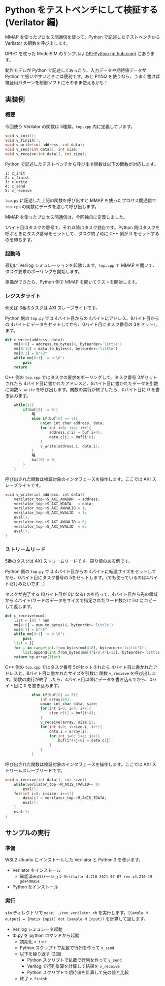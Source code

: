# Python をテストベンチにして検証する (Verilator 編)

MMAP を使ったプロセス間通信を使って、Python で記述したテストベンチから Verilator の関数を呼び出します。

DPI-C を使った ModelSIM のサンプルは [DPI-Python (github.com)](https://github.com/tom01h/DPI-Python) にあります。

動作モデルが Python で記述してあったり、入力データや期待値データが Python で扱いやすいときには便利です。あと PYNQ を使うなら、うまく書けば検証用パターンを制御ソフトにそのまま使えるかも！

## 実装例

### 概要

今回使う Verilator の関数は 5種類。`top.cpp` 内に定義しています。

```c++
void v_init();
void v_finish();
void v_write(int address, int data);
void v_send(int data[], int size);
void v_receive(int data[], int size);
```

Python で記述したテストベンチから呼び出す関数は以下の関数が対応します。

```
1: c_init
2: c_finish
3: c_write
4: c_send
5: c_receive
```

`top.py` に記述した上記の関数を呼び出すと MMAP を使ったプロセス間通信で `top.cpp` の関数にデータを渡して呼び出します。

MMAP を使ったプロセス間通信は、今回独自に定義しました。

1バイト目はタスクの番号で、それ以降はタスク独自です。Python 側はタスクを呼ぶときにタスク番号をセットして、タスク終了時に C++ 側が 0 をセットするのを待ちます。

### 起動時

最初に Verilog シミュレーションを起動します。`top.cpp` で MMAP を開いて、タスク要求のポーリングを開始します。

準備ができたら、Python 側で MMAP を開いてテストを開始します。

### レジスタライト

例えば 3番のタスクは AXI スレーブライトです。

Python 側の `top.py` では 4バイト目からの 4バイトにアドレス、8バイト目からの 4バイトにデータをセットしてから、0バイト目にタスク番号の 3をセットします。

```python
def c_write(address, data):
    mm[4:8] = address.to_bytes(4, byteorder='little')
    mm[8:12] = data.to_bytes(4, byteorder='little')
    mm[0:1] = b"\3"
    while mm[0:1] != b'\0':
        pass
    return
```

C++ 側の `top.cpp` ではタスクの要求をポーリングして、タスク番号 3がセットされたら 4バイト目に書かれたアドレスと、8バイト目に書かれたデータを引数に関数 `v_write` を呼び出します。関数の実行が終了したら、0バイト目に 0 を書き込みます。

```c++
    while(1){
        if(buf[0] != 0){
            略
            else if(buf[0] == 3){
                union int_char address, data;
                for(int i=0; i<4; i++){
                    address.c[i] = buf[i+4];
                    data.c[i] = buf[i+8];
                }
                v_write(address.i, data.i);
            }
            略
            buf[0] = 0;
        }
    }
```

呼び出された関数は検証対象のインタフェースを操作します。ここでは AXI スレーブライトです。

```c++
void v_write(int address, int data){
    verilator_top->S_AXI_AWADDR  = address;
    verilator_top->S_AXI_WDATA   = data;
    verilator_top->S_AXI_AWVALID = 1;
    verilator_top->S_AXI_WVALID  = 1;
    eval();
    verilator_top->S_AXI_AWVALID = 0;
    verilator_top->S_AXI_WVALID  = 0;
    eval();
}
```

### ストリームリード

5番のタスクは AXI ストリームリードです。戻り値のある例です。

Python 側の `top.py` では 4バイト目からの 4バイトに転送サイズをセットしてから、0バイト目にタスク番号の 5をセットします。(でも使っているのは4バイトだけみたいです…)

タスクが完了する (0バイト目が 0になる) のを待って、4バイト目から先の領域から 4バイト/ワードのデータをサイズで指定されたワード数だけ list にコピーして返します。

```python
def c_receive(num):
    list = [0] * num
    mm[4:8] = num.to_bytes(4, byteorder='little')
    mm[0:1] = b"\5"
    while mm[0:1] != b'\0':
        pass
    list = []
    for i in range(int.from_bytes(mm[4:8], byteorder='little')):
        list.append(int.from_bytes(mm[4*i+8:4*i+12], byteorder='little'))
    return np.array(list)
```

C++ 側の `top.cpp` ではタスク番号 5がセットされたら 4バイト目に書かれたアドレスと、8バイト目に書かれたサイズを引数に 関数 `v_recieve` を呼び出します。関数の実行が終了したら、4バイト目以降にデータを書き込んでから、0バイト目に 0 を書き込みます。

```c++
            else if(buf[0] == 5){
                int array[64];
                union int_char data, size;
                for(int i=0; i<4; i++){
                    size.c[i] = buf[i+4];
                }
                v_receive(array, size.i);
                for(int i=0; i<size.i; i++){
                    data.i = array[i];
                    for(int j=0; j<4; j++){
                        buf[i*4+j+8] = data.c[j];
                    }
                }
            }
```

呼び出された関数は検証対象のインタフェースを操作します。ここでは AXI ストリームスレーブリードです。

```c++
void v_receive(int data[], int size){
    while(verilator_top->M_AXIS_TVALID== 0)
        eval();
    for(int i=0; i<size; i+=1){
        data[i] = verilator_top->M_AXIS_TDATA;
        eval();
    }
    eval();
}
```

## サンプルの実行

### 準備

WSL2 Ubuntu にインストールした Verilator と Python 3 を使います。

- Verilator をインストール
  - 確認済みのバージョン `Verilator 4.210 2021-07-07 rev v4.210-19-gde408a5e`
- Python をインストール

### 実行

`sim` ディレクトリで `make; ./run_verilator.sh` を実行します。`[Sample N output] = [Matix Inpit] dot [sample N Input]T` を計算して返します。

- Verilog シミュレータ起動
- tb.py を python コマンドから起動
  - 初期化 `v_init`
  - Python スクリプトで乱数で行列を作って `v_send`
  - 以下を繰り返す (2回)
    - Python スクリプトで乱数で行列を作って `v_send`
    - Verilog で行列乗算を計算して結果を `v_receive`
    - Python スクリプトで期待値を計算して先の値と比較
  - 終了 `v_finish`
